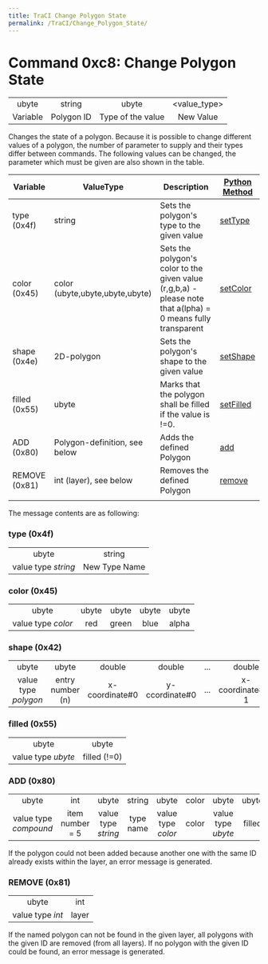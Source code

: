 ```yaml
---
title: TraCI Change Polygon State
permalink: /TraCI/Change_Polygon_State/
---
```


Command 0xc8: Change Polygon State
==================================

|          |            |                   |              |
|:--------:|:----------:|:-----------------:|:------------:|
|   ubyte  |   string   |       ubyte       | <value_type> |
| Variable | Polygon ID | Type of the value |   New Value  |

Changes the state of a polygon. Because it is possible to change different values of a polygon, the number of parameter to supply and their types differ between commands. The following values can be changed, the parameter which must be given are also shown in the table.

| Variable      | ValueType                       | Description                                                                                                  | [Python Method](/TraCI/Interfacing_TraCI_from_Python "wikilink")                            |
|---------------|---------------------------------|--------------------------------------------------------------------------------------------------------------|---------------------------------------------------------------------------------------------|
| type (0x4f)   | string                          | Sets the polygon's type to the given value                                                                   | [setType](http://www.sumo.dlr.de/daily/pydoc/traci._polygon.html#PolygonDomain-setType)     |
| color (0x45)  | color (ubyte,ubyte,ubyte,ubyte) | Sets the polygon's color to the given value (r,g,b,a) - please note that a(lpha) = 0 means fully transparent | [setColor](http://www.sumo.dlr.de/daily/pydoc/traci._polygon.html#PolygonDomain-setColor)   |
| shape (0x4e)  | 2D-polygon                      | Sets the polygon's shape to the given value                                                                  | [setShape](http://www.sumo.dlr.de/daily/pydoc/traci._polygon.html#PolygonDomain-setShape)   |
| filled (0x55) | ubyte                           | Marks that the polygon shall be filled if the value is !=0.                                                  | [setFilled](http://www.sumo.dlr.de/daily/pydoc/traci._polygon.html#PolygonDomain-setFilled) |
| ADD (0x80)    | Polygon-definition, see below   | Adds the defined Polygon                                                                                     | [add](http://www.sumo.dlr.de/daily/pydoc/traci._polygon.html#PolygonDomain-add)             |
| REMOVE (0x81) | int (layer), see below          | Removes the defined Polygon                                                                                  | [remove](http://www.sumo.dlr.de/daily/pydoc/traci._polygon.html#PolygonDomain-remove)       |
||

The message contents are as following:

### type (0x4f)

|                     |               |
|:-------------------:|:-------------:|
|        ubyte        |     string    |
| value type *string* | New Type Name |

### color (0x45)

|                    |       |       |       |       |
|:------------------:|:-----:|:-----:|:-----:|:-----:|
|        ubyte       | ubyte | ubyte | ubyte | ubyte |
| value type *color* |  red  | green |  blue | alpha |

### shape (0x42)

|                      |                  |                 |                 |     |                   |                   |
|:--------------------:|:----------------:|:---------------:|:---------------:|:---:|:-----------------:|:-----------------:|
|         ubyte        |       ubyte      |      double     |      double     | ... |       double      |       double      |
| value type *polygon* | entry number (n) | x-coordinate\#0 | y-ccordinate\#0 | ... | x-coordinate\#n-1 | y-coordinate\#n-1 |

### filled (0x55)

|                    |              |
|:------------------:|:------------:|
|        ubyte       |     ubyte    |
| value type *ubyte* | filled (!=0) |

### ADD (0x80)

|                       |                 |                     |           |                    |       |                    |        |                  |       |                    |       |
|:---------------------:|:---------------:|:-------------------:|:---------:|:------------------:|:-----:|:------------------:|:------:|:----------------:|:-----:|:------------------:|:-----:|
|         ubyte         |       int       |        ubyte        |   string  |        ubyte       | color |        ubyte       |  ubyte |       ubyte      |  int  |        ubyte       | shape |
| value type *compound* | item number = 5 | value type *string* | type name | value type *color* | color | value type *ubyte* | filled | value type *int* | layer | value type *shape* | shape |

If the polygon could not been added because another one with the same ID already exists within the layer, an error message is generated.

### REMOVE (0x81)

|                  |       |
|:----------------:|:-----:|
|       ubyte      |  int  |
| value type *int* | layer |

If the named polygon can not be found in the given layer, all polygons with the given ID are removed (from all layers). If no polygon with the given ID could be found, an error message is generated.